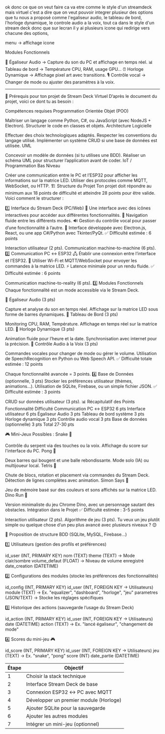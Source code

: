 ok donc ce que on veut faire ca va etre comme le style d'un streamdeck mais virtuel c'est a dire que on veut pouvoir integrer plusieur des options que tu nous a proposé comme l'egaliseur audio, le tableau de bord, l'horloge dynamique, le controle audio a la voix, tout ca dans le style d'un stream deck donc que sur lecran il y ai plusieurs icone qui redirige vers chacune des options, 


menu -> affichage icone

Modules Fonctionnels

🎵 Égaliseur Audio → Capture du son du PC et affichage en temps réel.
📊 Tableau de bord → Température CPU, RAM, usage GPU…
⏰ Horloge Dynamique → Affichage pixel art avec transitions.
🎙 Contrôle vocal → Changer de mode ou ajuster des paramètres à la voix.

-------------------------------------------

📌 Prérequis pour ton projet de Stream Deck Virtuel
D’après le document du projet, voici ce dont tu as besoin :

Compétences requises
Programmation Orientée Objet (POO)

Maîtriser un langage comme Python, C#, ou JavaScript (avec NodeJS + Electron).
Structurer le code en classes et objets.
Architecture Logicielle

Effectuer des choix technologiques adaptés.
Respecter les conventions du langage utilisé.
Implémenter un système CRUD si une base de données est utilisée.
UML

Concevoir un modèle de données (si tu utilises une BDD).
Réaliser un schéma UML pour structurer l’application avant de coder.
IoT / Programmation Bas Niveau

Créer une communication entre le PC et l’ESP32 pour afficher les informations sur la matrice LED.
Utiliser des protocoles comme MQTT, WebSocket, ou HTTP.
🏗 Structure du Projet
Ton projet doit répondre au minimum aux 18 points de difficulté et atteindre 28 points pour être valide. Voici comment le structurer :

1️⃣ Interface du Stream Deck (PC/Web)
📌 Une interface avec des icônes interactives pour accéder aux différentes fonctionnalités.
🔄 Navigation fluide entre les différents modes.
🔊 Gestion du contrôle vocal pour passer d’une fonctionnalité à l’autre.
🎨 Interface développée avec Electron.js, React, ou une app C#/Python avec Tkinter/PyQt.
✅ Difficulté estimée : 6 points

Interaction utilisateur (2 pts).
Communication machine-to-machine (6 pts).
2️⃣ Communication PC ↔ ESP32
🖧 Établir une connexion entre l’interface et l’ESP32.
📡 Utiliser Wi-Fi et MQTT/WebSocket pour envoyer les commandes à la matrice LED.
⚡ Latence minimale pour un rendu fluide.
✅ Difficulté estimée : 6 points

Communication machine-to-reality (6 pts).
3️⃣ Modules Fonctionnels
Chaque fonctionnalité est un mode accessible via le Stream Deck.

🔹 Égaliseur Audio (3 pts)

Capture et analyse du son en temps réel.
Affichage sur la matrice LED sous forme de barres dynamiques.
🔹 Tableau de Bord (3 pts)

Monitoring CPU, RAM, Température.
Affichage en temps réel sur la matrice LED.
🔹 Horloge Dynamique (3 pts)

Animation fluide pour l’heure et la date.
Synchronisation avec internet pour la précision.
🔹 Contrôle Audio à la Voix (3 pts)

Commandes vocales pour changer de mode ou gérer le volume.
Utilisation de SpeechRecognition en Python ou Web Speech API.
✅ Difficulté totale estimée : 12 points

Chaque fonctionnalité avancée = 3 points.
4️⃣ Base de Données (optionnelle, 3 pts)
Stocker les préférences utilisateur (thèmes, animations…).
Utilisation de SQLite, Firebase, ou un simple fichier JSON.
✅ Difficulté estimée : 3 points

CRUD sur données utilisateur (3 pts).
📊 Récapitulatif des Points
Fonctionnalité	Difficulté
Communication PC ↔ ESP32	6 pts
Interface utilisateur	6 pts
Égaliseur Audio	3 pts
Tableau de bord système	3 pts
Horloge dynamique	3 pts
Contrôle audio vocal	3 pts
Base de données (optionnelle)	3 pts
Total	27-30 pts

🎮 Mini-Jeux Possibles :
Snake 🐍

Contrôle du serpent via des touches ou la voix.
Affichage du score sur l'interface du PC.
Pong 🏓

Deux barres qui bougent et une balle rebondissante.
Mode solo (IA) ou multijoueur local.
Tetris 🧱

Chute de blocs, rotation et placement via commandes du Stream Deck.
Détection de lignes complètes avec animation.
Simon Says 🎼

Jeu de mémoire basé sur des couleurs et sons affichés sur la matrice LED.
Dino Run 🦖

Version minimaliste du jeu Chrome Dino, avec un personnage sautant des obstacles.
Intégration dans le Projet
✅ Difficulté estimée : 3-5 points

Interaction utilisateur (2 pts).
Algorithme de jeu (3 pts).
Tu veux un jeu plutôt simple ou quelque chose d’un peu plus avancé avec plusieurs niveaux ? 😊


📌 Proposition de structure BDD (SQLite, MySQL, Firebase...)

1️⃣ Utilisateurs (gestion des profils et préférences)

id_user (INT, PRIMARY KEY)
nom (TEXT)
theme (TEXT) → Mode clair/sombre
volume_defaut (FLOAT) → Niveau de volume enregistré
date_creation (DATETIME)

2️⃣ Configurations des modules (stocke les préférences des fonctionnalités)

id_config (INT, PRIMARY KEY)
id_user (INT, FOREIGN KEY → Utilisateurs)
module (TEXT) → Ex. "equalizer", "dashboard", "horloge", "jeu"
parametres (JSON/TEXT) → Stocke les réglages spécifiques

3️⃣ Historique des actions (sauvegarde l’usage du Stream Deck)

id_action (INT, PRIMARY KEY)
id_user (INT, FOREIGN KEY → Utilisateurs)
date (DATETIME)
action (TEXT) → Ex. "lancé égaliseur", "changement de mode"

4️⃣ Scores du mini-jeu 🎮

id_score (INT, PRIMARY KEY)
id_user (INT, FOREIGN KEY → Utilisateurs)
jeu (TEXT) → Ex. "snake", "pong"
score (INT)
date_partie (DATETIME)



| Étape | Objectif                               |
| ----- | -------------------------------------- |
| 1     | Choisir la stack technique             |
| 2     | Interface Stream Deck de base          |
| 3     | Connexion ESP32 ↔ PC avec MQTT         |
| 4     | Développer un premier module (Horloge) |
| 5     | Ajouter SQLite pour la sauvegarde      |
| 6     | Ajouter les autres modules             |
| 7     | Intégrer un mini-jeu (optionnel)       |
